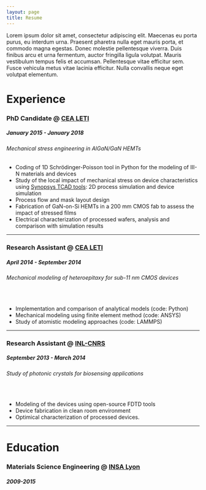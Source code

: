 ```yaml
---
layout: page
title: Resume
---
```


Lorem ipsum dolor sit amet, consectetur adipiscing elit. Maecenas eu porta purus, eu interdum urna. Praesent pharetra nulla eget mauris porta, et commodo magna egestas. Donec molestie pellentesque viverra. Duis finibus arcu et urna fermentum, auctor fringilla ligula volutpat. Mauris vestibulum tempus felis et accumsan. Pellentesque vitae efficitur sem. Fusce vehicula metus vitae lacinia efficitur. Nulla convallis neque eget volutpat elementum.

# Experience

### PhD Candidate @ [CEA LETI](http://www.leti-cea.com/)
##### January 2015 - January 2018
###### Mechanical stress engineering in AlGaN/GaN HEMTs

* Coding of 1D Schrödinger-Poisson tool in Python for the modeling of III-N materials and devices
* Study of the local impact of mechanical stress on device characteristics using [Synopsys TCAD tools](https://www.synopsys.com/silicon/tcad.html): 2D process simulation and device simulation
* Process flow and mask layout design
* Fabrication of GaN-on-Si HEMTs in a 200 mm CMOS fab to assess the impact of stressed films
* Electrical characterization of processed wafers, analysis and comparison with simulation results
<hr>

### Research Assistant @ [CEA LETI](http://www.leti-cea.com/)
##### April 2014 - September 2014
###### Mechanical modeling of heteroepitaxy for sub-11 nm CMOS devices
<br>

* Implementation and comparison of analytical models (code: Python)
* Mechanical modeling using finite element method (code: ANSYS)
* Study of atomistic modeling approaches (code: LAMMPS)
<hr>

### Research Assistant @ [INL-CNRS](http://inl.cnrs.fr/)
##### September 2013 - March 2014
###### Study of photonic crystals for biosensing applications
<br>

* Modeling of the devices using open-source FDTD tools
* Device fabrication in clean room environment
* Optimical characterization of processed devices.
<hr>

# Education

### Materials Science Engineering @ [INSA Lyon](https://www.insa-lyon.fr/)
##### 2009-2015




